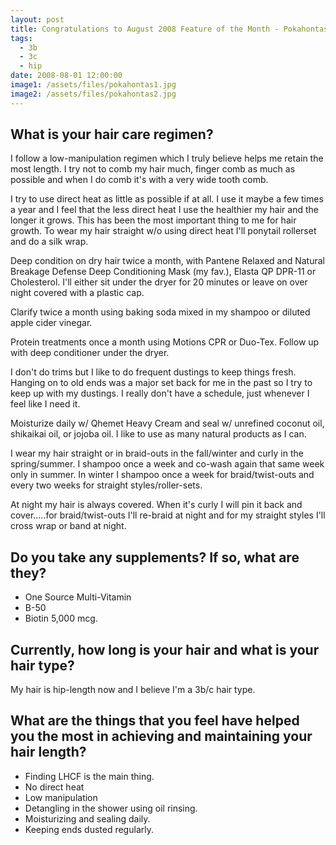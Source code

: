 ```yaml
---
layout: post
title: Congratulations to August 2008 Feature of the Month - Pokahontas
tags:
  - 3b
  - 3c
  - hip
date: 2008-08-01 12:00:00
image1: /assets/files/pokahontas1.jpg
image2: /assets/files/pokahontas2.jpg
---
```

## What is your hair care regimen?

I follow a low-manipulation regimen which I truly believe helps me retain the most length. I try not to comb my hair much, finger comb as much as possible and when I do comb it's with a very wide tooth comb.

I try to use direct heat as little as possible if at all. I use it maybe a few times a year and I feel that the less direct heat I use the healthier my hair and the longer it grows. This has been the most important thing to me for hair growth. To wear my hair straight w/o using direct heat I'll ponytail rollerset and do a silk wrap.

Deep condition on dry hair twice a month, with Pantene Relaxed and Natural Breakage Defense Deep Conditioning Mask (my fav.), Elasta QP DPR-11 or Cholesterol. I'll either sit under the dryer for 20 minutes or leave on over night covered with a plastic cap.

Clarify twice a month using baking soda mixed in my shampoo or diluted apple cider vinegar.

Protein treatments once a month using Motions CPR or Duo-Tex. Follow up with deep conditioner under the dryer.

I don't do trims but I like to do frequent dustings to keep things fresh. Hanging on to old ends was a major set back for me in the past so I try to keep up with my dustings. I really don't have a schedule, just whenever I feel like I need it.

Moisturize daily w/ Qhemet Heavy Cream and seal w/ unrefined coconut oil, shikaikai oil, or jojoba oil. I like to use as many natural products as I can.

I wear my hair straight or in braid-outs in the fall/winter and curly in the spring/summer. I shampoo once a week and co-wash again that same week only in summer. In winter I shampoo once a week for braid/twist-outs and every two weeks for straight styles/roller-sets.

At night my hair is always covered. When it's curly I will pin it back and cover.....for braid/twist-outs I'll re-braid at night and for my straight styles I'll cross wrap or band at night.

## Do you take any supplements? If so, what are they?

* One Source Multi-Vitamin
* B-50
* Biotin 5,000 mcg.

## Currently, how long is your hair and what is your hair type?

My hair is hip-length now and I believe I'm a 3b/c hair type.

## What are the things that you feel have helped you the most in achieving and maintaining your hair length?

* Finding LHCF is the main thing.
* No direct heat
* Low manipulation
* Detangling in the shower using oil rinsing.
* Moisturizing and sealing daily.
* Keeping ends dusted regularly.
